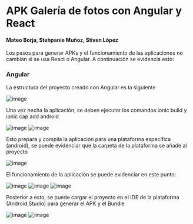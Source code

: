 # APK Galería de fotos con Angular y React
#### Mateo Borja, Stehpanie Muñoz, Stiven López

Los pasos para generar APKs y el funcionamiento de las aplicaciones no cambian si se usa React o Angular. A continuación se evidencia esto:

### Angular
La estructura del proyecto creado con Angular es la siguiente

![image](https://user-images.githubusercontent.com/66144847/147365421-f081563e-0f6d-4475-8c77-ea5aff1e5541.png)

Una vez hecha la aplicación, se deben ejecutar los comandos ionic build y ionic cap add android

![image](https://user-images.githubusercontent.com/66144847/147365489-d58698b3-3637-412d-8f32-e5d905dca68a.png)
![image](https://user-images.githubusercontent.com/66144847/147365496-0d571e8c-f769-4029-a762-aeb082222cd7.png)

Esto prepara y compila la aplicación para una plataforma específica (android), se puede evidenciar que la carpeta de la plataforma se añade al proyecto

![image](https://user-images.githubusercontent.com/66144847/147365561-bdf93920-e4dc-421a-8d1d-e0fb32685ab2.png)

El funcionamiento de la aplicación se puede evidenciar en este punto:

![image](https://user-images.githubusercontent.com/66144847/147365684-8ce7a791-1458-4c14-a2ce-e6c16a9baf68.png)
![image](https://user-images.githubusercontent.com/66144847/147365691-bdaed4f7-ffe7-47e1-80fa-9d2017a64adc.png)
![image](https://user-images.githubusercontent.com/66144847/147365694-65dabacc-2ad3-4c08-bb71-0fc7d9425f56.png)

Posterior a esto, se puede cargar el proyecto en el IDE de la plataforma (Android Studio) para generar el APK y el Bundle

![image](https://user-images.githubusercontent.com/66144847/147365750-d483b347-380a-4cc3-858d-e05ff4a12416.png)
![image](https://user-images.githubusercontent.com/66144847/147365754-cf9fe7a3-922c-4f72-846d-8aaa07ed1894.png)

